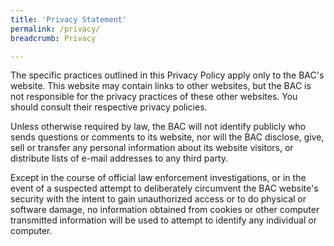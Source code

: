 ```yaml
---
title: 'Privacy Statement'
permalink: /privacy/
breadcrumb: Privacy

---
```



The specific practices outlined in this Privacy Policy apply only to the BAC's website. This website may contain links to other websites, but the BAC is not responsible for the privacy practices of these other websites. You should consult their respective privacy policies.  

Unless otherwise required by law, the BAC will not identify publicly who sends questions or comments to its website, nor will the BAC disclose, give, sell or transfer any personal information about its website visitors, or distribute lists of e-mail addresses to any third party. 

Except in the course of official law enforcement investigations, or in the event of a suspected attempt to deliberately circumvent the BAC website's security with the intent to gain unauthorized access or to do physical or software damage, no information obtained from cookies or other computer transmitted information will be used to attempt to identify any individual or computer.
